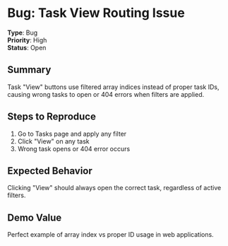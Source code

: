 # Bug: Task View Routing Issue

**Type**: Bug  
**Priority**: High  
**Status**: Open  

## Summary

Task "View" buttons use filtered array indices instead of proper task IDs, causing wrong tasks to open or 404 errors when filters are applied.

## Steps to Reproduce

1. Go to Tasks page and apply any filter
2. Click "View" on any task
3. Wrong task opens or 404 error occurs

## Expected Behavior

Clicking "View" should always open the correct task, regardless of active filters.

## Demo Value

Perfect example of array index vs proper ID usage in web applications.